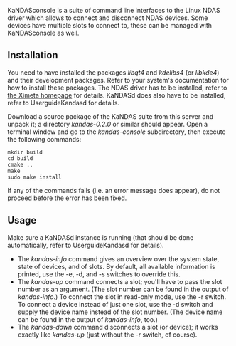 KaNDASconsole is a suite of command line interfaces to the Linux NDAS driver which allows to connect and disconnect NDAS devices. Some devices have multiple slots to connect to, these can be managed with KaNDASconsole as well.

## Installation ##

You need to have installed the packages _libqt4_ and _kdelibs4_ (or _libkde4_) and their development packages. Refer to your system's documentation for how to install these packages. The NDAS driver has to be installed, refer to [the Ximeta homepage](http://code.ximeta.com) for details. KaNDASd does also have to be installed, refer to UserguideKandasd for details.

Download a source package of the KaNDAS suite from this server and unpack it; a directory _kandas-0.2.0_ or similar should appear. Open a terminal window and go to the _kandas-console_ subdirectory, then execute the following commands:
```
mkdir build
cd build
cmake ..
make
sudo make install
```
If any of the commands fails (i.e. an error message does appear), do not proceed before the error has been fixed.

## Usage ##

Make sure a KaNDASd instance is running (that should be done automatically, refer to UserguideKandasd for details).
  * The _kandas-info_ command gives an overview over the system state, state of devices, and of slots. By default, all available information is printed, use the -e, -d, and -s switches to override this.
  * The _kandas-up_ command connects a slot; you'll have to pass the slot number as an argument. (The slot number can be found in the output of _kandas-info_.) To connect the slot in read-only mode, use the -r switch. To connect a device instead of just one slot, use the -d switch and supply the device name instead of the slot number. (The device name can be found in the output of _kandas-info_, too.)
  * The _kandas-down_ command disconnects a slot (or device); it works exactly like _kandas-up_ (just without the -r switch, of course).